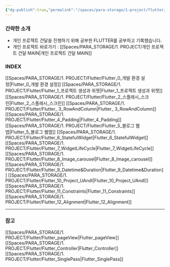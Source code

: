 ```yaml
---
{"dg-publish":true,"permalink":"/spaces/para-storage/1-project/flutter/flutter-main/"}
---
```



### 간략한 소개
- 개인 프로젝트 건달을 진행하기 위해 공부한 FLUTTER를 공부하고 기록했습니다.
- 개인 프로젝트 바로가기 : [[Spaces/PARA_STORAGE/1. PROJECT/개인 프로젝트 건달 MAIN\|개인 프로젝트 건달 MAIN]]

### INDEX
[[Spaces/PARA_STORAGE/1. PROJECT/Flutter/Flutter_0_개발 환경 설정\|Flutter_0_개발 환경 설정]]
[[Spaces/PARA_STORAGE/1. PROJECT/Flutter/Flutter_1_프로젝트 생성과 위젯\|Flutter_1_프로젝트 생성과 위젯]]
[[Spaces/PARA_STORAGE/1. PROJECT/Flutter/Flutter_2_스플래시_스크린\|Flutter_2_스플래시_스크린]]
[[Spaces/PARA_STORAGE/1. PROJECT/Flutter/Flutter_ 3_RowAndColumn\|Flutter_ 3_RowAndColumn]]
[[Spaces/PARA_STORAGE/1. PROJECT/Flutter/Flutter_4_Padding\|Flutter_4_Padding]]
[[Spaces/PARA_STORAGE/1. PROJECT/Flutter/Flutter_5_블로그 웹앱\|Flutter_5_블로그 웹앱]]
[[Spaces/PARA_STORAGE/1. PROJECT/Flutter/Flutter_6_StatefulWidget\|Flutter_6_StatefulWidget]]
[[Spaces/PARA_STORAGE/1. PROJECT/Flutter/Flutter_7_WidgetLifeCycle\|Flutter_7_WidgetLifeCycle]]
[[Spaces/PARA_STORAGE/1. PROJECT/Flutter/Flutter_8_Image_carousel\|Flutter_8_Image_carousel]]
[[Spaces/PARA_STORAGE/1. PROJECT/Flutter/Flutter_9_Datetime&Duration\|Flutter_9_Datetime&Duration]]
[[Spaces/PARA_STORAGE/1. PROJECT/Flutter/Flutter_10_Project_UAndI\|Flutter_10_Project_UAndI]]
[[Spaces/PARA_STORAGE/1. PROJECT/Flutter/Flutter_11_Constraints\|Flutter_11_Constraints]]
[[Spaces/PARA_STORAGE/1. PROJECT/Flutter/Flutter_12_Alignment\|Flutter_12_Alignment]]

---
### 참고
[[Spaces/PARA_STORAGE/1. PROJECT/Flutter/Flutter_pageView\|Flutter_pageView]]
[[Spaces/PARA_STORAGE/1. PROJECT/Flutter/Flutter_Controller\|Flutter_Controller]]
[[Spaces/PARA_STORAGE/1. PROJECT/Flutter/Flutter_SinglePass\|Flutter_SinglePass]]